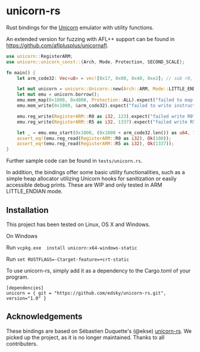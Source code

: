 # unicorn-rs

Rust bindings for the [Unicorn](http://www.unicorn-engine.org/) emulator with utility functions.

An extended version for fuzzing with AFL++ support can be found in https://github.com/aflplusplus/unicornafl.

```rust
use unicorn::RegisterARM;
use unicorn::unicorn_const::{Arch, Mode, Protection, SECOND_SCALE};

fn main() {
    let arm_code32: Vec<u8> = vec![0x17, 0x00, 0x40, 0xe2]; // sub r0, #23

    let mut unicorn = unicorn::Unicorn::new(Arch::ARM, Mode::LITTLE_ENDIAN, 0).expect("failed to initialize Unicorn instance");
    let mut emu = unicorn.borrow();
    emu.mem_map(0x1000, 0x4000, Protection::ALL).expect("failed to map code page");
    emu.mem_write(0x1000, &arm_code32).expect("failed to write instructions");

    emu.reg_write(RegisterARM::R0 as i32, 123).expect("failed write R0");
    emu.reg_write(RegisterARM::R5 as i32, 1337).expect("failed write R5");

    let _ = emu.emu_start(0x1000, (0x1000 + arm_code32.len()) as u64, 10 * SECOND_SCALE, 1000);
    assert_eq!(emu.reg_read(RegisterARM::R0 as i32), Ok(100));
    assert_eq!(emu.reg_read(RegisterARM::R5 as i32), Ok(1337));
}
```
Further sample code can be found in ```tests/unicorn.rs```.

In addition, the bindings offer some basic utility functionalities, such as
a simple heap allocator utilizing Unicorn hooks for sanitization or easily accessible debug prints. 
These are WIP and only tested in ARM LITTLE_ENDIAN mode.

## Installation

This project has been tested on Linux, OS X and Windows. 

On Windows

Run `vcpkg.exe  install unicorn:x64-windows-static`

Run `set RUSTFLAGS=-Ctarget-feature=+crt-static`

To use unicorn-rs, simply add it as a dependency to the Cargo.toml of your program.

```
[dependencies]
unicorn = { git = "https://github.com/edsky/unicorn-rs.git", version="1.0" }
```

## Acknowledgements

These bindings are based on Sébastien Duquette's (@ekse) [unicorn-rs](https://github.com/unicorn-rs/unicorn-rs).
We picked up the project, as it is no longer maintained.
Thanks to all contributers.


